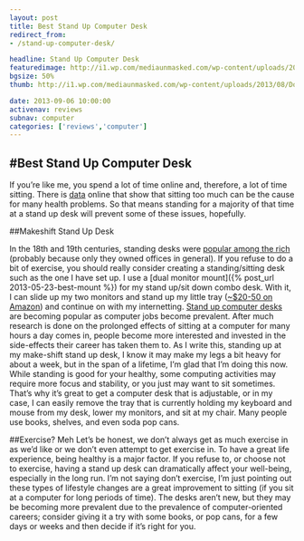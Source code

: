 ```yaml
---
layout: post
title: Best Stand Up Computer Desk
redirect_from:
- /stand-up-computer-desk/

headline: Stand Up Computer Desk
featuredimage: http://i1.wp.com/mediaunmasked.com/wp-content/uploads/2013/08/Donald_H._Rumsfeld_works_at_a_stand-up_desk.jpg?zoom=1.5&resize=1960%2C3008
bgsize: 50%
thumb: http://i1.wp.com/mediaunmasked.com/wp-content/uploads/2013/08/Donald_H._Rumsfeld_works_at_a_stand-up_desk.jpg?zoom=1.5&resize=1960%2C3008

date: 2013-09-06 10:00:00
activenav: reviews
subnav: computer
categories: ['reviews','computer']
---
```

#Best Stand Up Computer Desk
---

If you’re like me, you spend a lot of time online and, therefore, a lot of time sitting. There is <a href="http://www.huffingtonpost.com/chris-kresser/sitting-health_b_2897289.html">data</a> online that show that sitting too much can be the cause for many health problems. So that means standing for a majority of that time at a stand up desk will prevent some of these issues, hopefully.

##Makeshift Stand Up Desk
<img src="http://i0.wp.com/farm4.staticflickr.com/3327/3234209861_c7f34e2e8e_n.jpg?zoom=1.5&resize=320%2C213" alt="" class="pull-left">

In the 18th and 19th centuries, standing desks were <a href="http://en.wikipedia.org/wiki/Standing_desk">popular among the rich</a> (probably because only they owned offices in general). If you refuse to do a bit of exercise, you should really consider creating a standing/sitting desk such as the one I have set up. I use a [dual monitor mount]({% post_url 2013-05-23-best-mount %}) for my stand up/sit down combo desk. With it, I can slide up my two monitors and stand up my little tray (<a href="http://www.amazon.com/s/?_encoding=UTF8&camp=1789&creative=390957&field-keywords=computer%20tray&linkCode=ur2&tag=mediunma0d-20&url=search-alias%3Daps" class="amazon">~$20-50 on Amazon</a>) and continue on with my internetting. <a href="http://www.amazon.com/s/?_encoding=UTF8&camp=1789&creative=390957&field-keywords=stand%20up%20computer%20desk&linkCode=ur2&rh=i%3Aaps%2Ck%3Astand%20up%20computer%20desk&sprefix=stand%20up%20computer%20desk%2Caps&tag=mediunma0d-20&url=search-alias%3Daps" class="amazon">Stand up computer desks</a> are becoming popular as computer jobs become prevalent. After much research is done on the prolonged effects of sitting at a computer for many hours a day comes in, people become more interested and invested in the side-effects their career has taken them to. As I write this, standing up at my make-shift stand up desk, I know it may make my legs a bit heavy for about a week, but in the span of a lifetime, I’m glad that I’m doing this now. While standing is good for your healthy, some computing activities may require more focus and stability, or you just may want to sit sometimes. That’s why it’s great to get a computer desk that is adjustable, or in my case, I can easily remove the tray that is currently holding my keyboard and mouse from my desk, lower my monitors, and sit at my chair. Many people use books, shelves, and even soda pop cans.

##Exercise? Meh
Let’s be honest, we don’t always get as much exercise in as we’d like or we don’t even attempt to get exercise in. To have a great life experience, being healthy is a major factor. If you refuse to, or choose not to exercise, having a stand up desk can dramatically affect your well-being, especially in the long run. I’m not saying don’t exercise, I’m just pointing out these types of lifestyle changes are a great improvement to sitting (if you sit at a computer for long periods of time). The desks aren’t new, but they may be becoming more prevalent due to the prevalence of computer-oriented careers; consider giving it a try with some books, or pop cans, for a few days or weeks and then decide if it’s right for you.